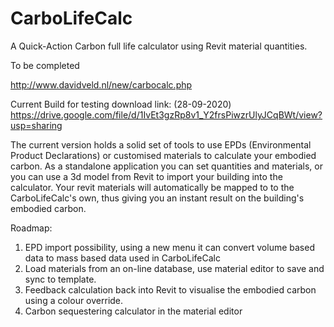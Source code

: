 # CarboLifeCalc
A Quick-Action Carbon full life calculator using Revit material quantities.

To be completed

http://www.davidveld.nl/new/carbocalc.php

Current Build for testing download link: (28-09-2020)
https://drive.google.com/file/d/1IvEt3gzRp8v1_Y2frsPiwzrUlyJCqBWt/view?usp=sharing

The current version holds a solid set of tools to use EPDs (Environmental Product Declarations) or customised materials to calculate your embodied carbon. 
As a standalone application you can set quantities and materials,  or you can use a 3d model from Revit to import your building into the calculator. Your revit materials will automatically be mapped to to the CarboLifeCalc's own, thus giving you an instant result on the building's embodied carbon.

Roadmap:
1. EPD import possibility, using a new menu it can convert volume based data to mass based data used in CarboLifeCalc
2. Load materials from an on-line database, use material editor to save and sync to template.
3. Feedback calculation back into Revit to visualise the embodied carbon using a colour override.
4. Carbon sequestering calculator in the material editor
